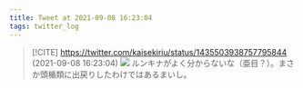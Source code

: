 ```yaml
---
title: Tweet at 2021-09-08 16:23:04
tags: twitter_log
---
```


> [!CITE] https://twitter.com/kaisekiriu/status/1435503938757795844 (2021-09-08 16:23:04)
> ![](https://twitter.com/kaisekiriu/status/1435503938757795844)
> ルンキナがよく分からないな（亜目？）。まさか頭楯類に出戻りしたわけではあるまいし。
